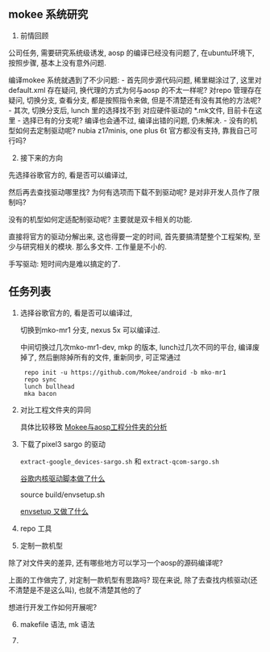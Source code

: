 
## mokee 系统研究

1. 前情回顾

公司任务, 需要研究系统级诱发, aosp 的编译已经没有问题了,  在ubuntu环境下, 按照步骤, 基本上没有意外问题. 

编译mokee 系统就遇到了不少问题:
    - 首先同步源代码问题, 稀里糊涂过了, 这里对default.xml 存在疑问, 换代理的方式为何与aosp 的不太一样呢? 对repo 管理存在疑问, 切换分支, 查看分支, 都是按照指令来做, 但是不清楚还有没有其他的方法呢? 
    - 其次, 切换分支后, lunch 里的选择找不到 对应硬件驱动的 *.mk文件, 目前卡在这里
    - 选择已有的分支呢? 编译也会通不过, 编译出错的问题, 仍未解决. 
    - 没有的机型如何去定制驱动呢? nubia z17minis, one plus 6t 官方都没有支持, 靠我自己可行吗?

2. 接下来的方向

先选择谷歌官方的, 看是否可以编译过, 

然后再去查找驱动哪里找? 为何有选项而下载不到驱动呢? 是对非开发人员作了限制吗? 

没有的机型如何定适配制驱动呢? 主要就是双卡相关的功能.

直接将官方的驱动分解出来, 这也得要一定的时间, 首先要搞清楚整个工程架构, 至少与研究相关的模块. 那么多文件.  工作量是不小的.

手写驱动: 短时间内是难以搞定的了.

## 任务列表
1. 选择谷歌官方的, 看是否可以编译过, 

    切换到mko-mr1 分支, nexus 5x 可以编译过.

    中间切换过几次mko-mr1-dev, mkp 的版本, lunch过几次不同的平台, 编译废掉了, 然后删除掉所有的文件, 重新同步, 可正常通过

        repo init -u https://github.com/Mokee/android -b mko-mr1
        repo sync
        lunch bullhead
        mka bacon

2. 对比工程文件夹的异同

    具体比较移致 [Mokee与aosp工程分件夹的分析](mokee_aosp_directory_analysis.md)

3. 下载了pixel3 sargo 的驱动

    `extract-google_devices-sargo.sh` 和 `extract-qcom-sargo.sh`

    [谷歌内核驱动脚本做了什么](extract_google_devices_qcom_sargo_analysis.md)

    source build/envsetup.sh

    [envsetup 又做了什么](envsetup_analysis.md)

4. repo 工具

5. 定制一款机型

除了对文件夹的差异, 还有哪些地方可以学习一个aosp的源码编译呢?

上面的工作做完了, 对定制一款机型有思路吗? 现在来说, 除了去查找内核驱动(还不清楚是不是这么叫), 也就不清楚其他的了

想进行开发工作如何开展呢?

6. makefile 语法, mk 语法

7. 


